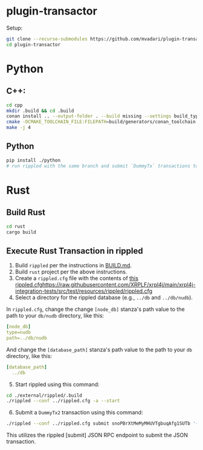 # plugin-transactor


Setup:

```bash
git clone --recurse-submodules https://github.com/mvadari/plugin-transactor.git
cd plugin-transactor
```

# Python

## C++:
```bash
cd cpp
mkdir .build && cd .build
conan install .. --output-folder . --build missing --settings build_type=Debug
cmake -DCMAKE_TOOLCHAIN_FILE:FILEPATH=build/generators/conan_toolchain.cmake -DCMAKE_BUILD_TYPE=Debug -Dtests=Off .. 
make -j 4
```

## Python

```bash
pip install ./python
# run rippled with the same branch and submit `DummyTx` transactions to it
```

# Rust

## Build Rust

```bash
cd rust
cargo build
```

## Execute Rust Transaction in rippled

1. Build `rippled` per the instructions in [BUILD.md](./external/rippled/BUILD.md).
2. Build `rust` project per the above instructions.
3. Create a `rippled.cfg` file with the contents of [this rippled.cfg]()https://raw.githubusercontent.com/XRPLF/xrpl4j/main/xrpl4j-integration-tests/src/test/resources/rippled/rippled.cfg
4. Select a directory for the rippled database (e.g., `../db` and `../db/nudb`).

In `rippled.cfg`, change the change `[node_db]` stanza's path value to the path to your `db/nudb` directory,
like this:

```yaml
[node_db]
type=nudb
path=../db/nudb
```

And change the `[database_path]` stanza's path value to the path to your `db` directory, like this:
```yaml
[database_path]
  ../db
```

5. Start rippled using this command:

```bash
cd ./external/rippled/.build
./rippled --conf ../rippled.cfg -a --start
```

6. Submit a `DummyTx2` transaction using this command:

```bash
./rippled --conf ../rippled.cfg submit snoPBrXtMeMyMHUVTgbuqAfg1SUTb '{"TransactionType": "DummyTx2", "Account": "rHb9CJAWyB4rj91VRWn96DkukG4bwdtyTh", "RegularKey": "rKyudGBFnT6N5fJdaHnRqLpWM1CD8oFrBZ"}'
```

This utilizes the rippled [submit] JSON RPC endpoint to submit the JSON transaction.